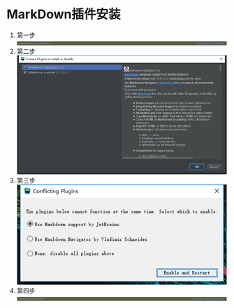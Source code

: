 # MarkDown插件安装
1. 第一步
![](./img/md-1.png)
2. 第二步
![](./img/md-2.png)
3. 第三步<br>
![](./img/md-3.png)
4. 第四步
![](./img/md-4.png)